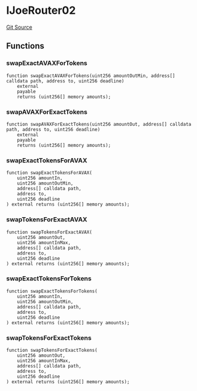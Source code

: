 # IJoeRouter02
[Git Source](https://github.com-smastropiero/SherryLabs/sherry-contracts/blob/7488ae397dbcaa4df700f0dbbfff7f6537916c5a/contracts/kol-router/interfaces/IJoeRouter02.sol)


## Functions
### swapExactAVAXForTokens


```solidity
function swapExactAVAXForTokens(uint256 amountOutMin, address[] calldata path, address to, uint256 deadline)
    external
    payable
    returns (uint256[] memory amounts);
```

### swapAVAXForExactTokens


```solidity
function swapAVAXForExactTokens(uint256 amountOut, address[] calldata path, address to, uint256 deadline)
    external
    payable
    returns (uint256[] memory amounts);
```

### swapExactTokensForAVAX


```solidity
function swapExactTokensForAVAX(
    uint256 amountIn,
    uint256 amountOutMin,
    address[] calldata path,
    address to,
    uint256 deadline
) external returns (uint256[] memory amounts);
```

### swapTokensForExactAVAX


```solidity
function swapTokensForExactAVAX(
    uint256 amountOut,
    uint256 amountInMax,
    address[] calldata path,
    address to,
    uint256 deadline
) external returns (uint256[] memory amounts);
```

### swapExactTokensForTokens


```solidity
function swapExactTokensForTokens(
    uint256 amountIn,
    uint256 amountOutMin,
    address[] calldata path,
    address to,
    uint256 deadline
) external returns (uint256[] memory amounts);
```

### swapTokensForExactTokens


```solidity
function swapTokensForExactTokens(
    uint256 amountOut,
    uint256 amountInMax,
    address[] calldata path,
    address to,
    uint256 deadline
) external returns (uint256[] memory amounts);
```


